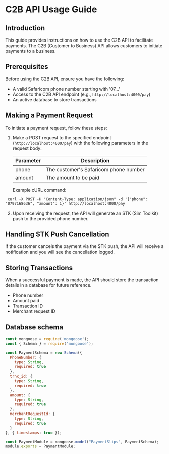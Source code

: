 # C2B API Usage Guide

## Introduction
This guide provides instructions on how to use the C2B API to facilitate payments. The C2B (Customer to Business) API allows customers to initiate payments to a business.

## Prerequisites
Before using the C2B API, ensure you have the following:

- A valid Safaricom phone number starting with '07...'
- Access to the C2B API endpoint (e.g., `http://localhost:4000/pay`)
- An active database to store transactions

## Making a Payment Request
To initiate a payment request, follow these steps:

1. Make a POST request to the specified endpoint (`http://localhost:4000/pay`) with the following parameters in the request body:
   
   | Parameter | Description                            |
   |-----------|----------------------------------------|
   | phone     | The customer's Safaricom phone number   |
   | amount    | The amount to be paid                   |

   Example cURL command:

``` curl -X POST -H "Content-Type: application/json" -d '{"phone": "0797168636", "amount": 1}' http://localhost:4000/pay```


2. Upon receiving the request, the API will generate an STK (Sim Toolkit) push to the provided phone number.

## Handling STK Push Cancellation
If the customer cancels the payment via the STK push, the API will receive a notification and you will see the cancellation logged. 

## Storing Transactions
When a successful payment is made, the API should store the transaction details in a database for future reference.



- Phone number
- Amount paid
- Transaction ID
- Merchant request ID

## Database schema

```javascript
const mongoose = require('mongoose');
const { Schema } = require('mongoose');

const PaymentSchema = new Schema({
  PhoneNumber: {
    type: String,
    required: true
  },
  trnx_id: {
    type: String,
    required: true
  },
  amount: {
    type: String,
    required: true
  },
  merchantRequestId: {
    type: String,
    required: true
  }
}, { timestamps: true });

const PaymentModule = mongoose.model("PaymentSlips", PaymentSchema);
module.exports = PaymentModule;
```

